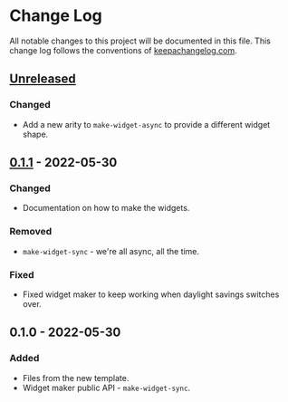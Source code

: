 # Change Log
All notable changes to this project will be documented in this file. This change log follows the conventions of [keepachangelog.com](http://keepachangelog.com/).

## [Unreleased]
### Changed
- Add a new arity to `make-widget-async` to provide a different widget shape.

## [0.1.1] - 2022-05-30
### Changed
- Documentation on how to make the widgets.

### Removed
- `make-widget-sync` - we're all async, all the time.

### Fixed
- Fixed widget maker to keep working when daylight savings switches over.

## 0.1.0 - 2022-05-30
### Added
- Files from the new template.
- Widget maker public API - `make-widget-sync`.

[Unreleased]: https://sourcehost.site/your-name/rest-demo/compare/0.1.1...HEAD
[0.1.1]: https://sourcehost.site/your-name/rest-demo/compare/0.1.0...0.1.1
